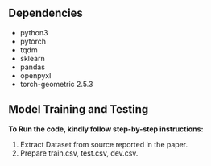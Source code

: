 ## Dependencies

* python3
* pytorch
* tqdm
* sklearn
* pandas
* openpyxl
* torch-geometric 2.5.3


## Model Training and Testing
 **To Run the code, kindly follow step-by-step instructions:**
 1. Extract Dataset from source reported in the paper.
 2. Prepare train.csv, test.csv, dev.csv.
